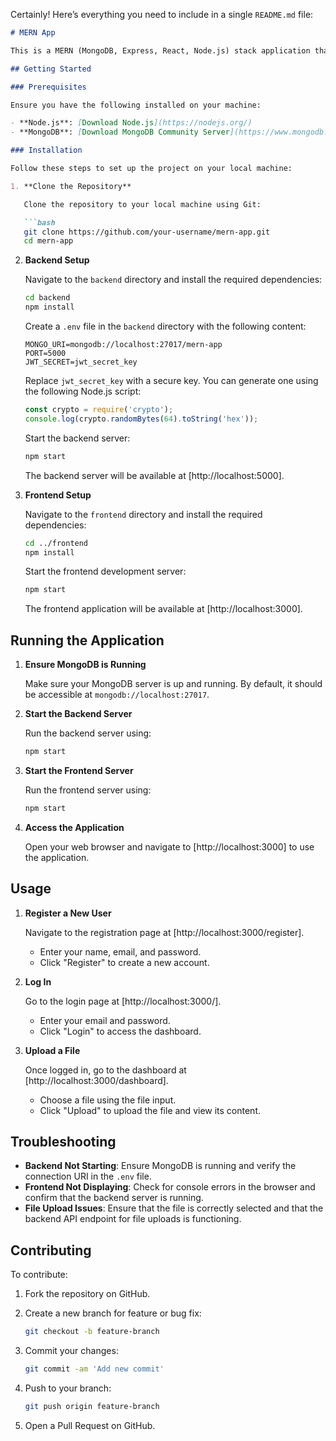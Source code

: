 Certainly! Here’s everything you need to include in a single `README.md` file:

```markdown
# MERN App

This is a MERN (MongoDB, Express, React, Node.js) stack application that demonstrates authentication, file upload, and data display functionalities.

## Getting Started

### Prerequisites

Ensure you have the following installed on your machine:

- **Node.js**: [Download Node.js](https://nodejs.org/)
- **MongoDB**: [Download MongoDB Community Server](https://www.mongodb.com/try/download/community) and ensure it's running.

### Installation

Follow these steps to set up the project on your local machine:

1. **Clone the Repository**

   Clone the repository to your local machine using Git:

   ```bash
   git clone https://github.com/your-username/mern-app.git
   cd mern-app
   ```

2. **Backend Setup**

   Navigate to the `backend` directory and install the required dependencies:

   ```bash
   cd backend
   npm install
   ```

   Create a `.env` file in the `backend` directory with the following content:

   ```plaintext
   MONGO_URI=mongodb://localhost:27017/mern-app
   PORT=5000
   JWT_SECRET=jwt_secret_key
   ```

   Replace `jwt_secret_key` with a secure key. You can generate one using the following Node.js script:

   ```js
   const crypto = require('crypto');
   console.log(crypto.randomBytes(64).toString('hex'));
   ```

   Start the backend server:

   ```bash
   npm start
   ```

   The backend server will be available at [http://localhost:5000].

3. **Frontend Setup**

   Navigate to the `frontend` directory and install the required dependencies:

   ```bash
   cd ../frontend
   npm install
   ```

   Start the frontend development server:

   ```bash
   npm start
   ```

   The frontend application will be available at [http://localhost:3000].

## Running the Application

1. **Ensure MongoDB is Running**

   Make sure your MongoDB server is up and running. By default, it should be accessible at `mongodb://localhost:27017`.

2. **Start the Backend Server**

   Run the backend server using:

   ```bash
   npm start
   ```

3. **Start the Frontend Server**

   Run the frontend server using:

   ```bash
   npm start
   ```

4. **Access the Application**

   Open your web browser and navigate to [http://localhost:3000] to use the application.

## Usage

1. **Register a New User**

   Navigate to the registration page at [http://localhost:3000/register].
   - Enter your name, email, and password.
   - Click "Register" to create a new account.

2. **Log In**

   Go to the login page at [http://localhost:3000/].
   - Enter your email and password.
   - Click "Login" to access the dashboard.

3. **Upload a File**

   Once logged in, go to the dashboard at [http://localhost:3000/dashboard].
   - Choose a file using the file input.
   - Click "Upload" to upload the file and view its content.

## Troubleshooting

- **Backend Not Starting**: Ensure MongoDB is running and verify the connection URI in the `.env` file.
- **Frontend Not Displaying**: Check for console errors in the browser and confirm that the backend server is running.
- **File Upload Issues**: Ensure that the file is correctly selected and that the backend API endpoint for file uploads is functioning.

## Contributing

To contribute:

1. Fork the repository on GitHub.
2. Create a new branch for feature or bug fix:

   ```bash
   git checkout -b feature-branch
   ```

3. Commit your changes:

   ```bash
   git commit -am 'Add new commit'
   ```

4. Push to your branch:

   ```bash
   git push origin feature-branch
   ```

5. Open a Pull Request on GitHub.

```
 